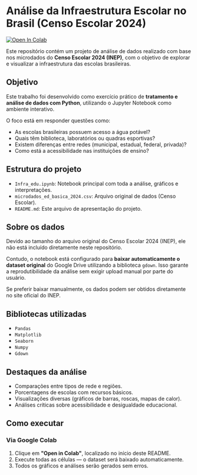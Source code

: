 # Análise da Infraestrutura Escolar no Brasil (Censo Escolar 2024)

[![Open In Colab](https://colab.research.google.com/assets/colab-badge.svg)](https://colab.research.google.com/github/tais-alsiri/infra-educacao-brasil/blob/main/infra_edu.ipynb)

Este repositório contém um projeto de análise de dados realizado com base nos microdados do **Censo Escolar 2024 (INEP)**, com o objetivo de explorar e visualizar a infraestrutura das escolas brasileiras.

## Objetivo

Este trabalho foi desenvolvido como exercício prático de **tratamento e análise de dados com Python**, utilizando o Jupyter Notebook como ambiente interativo.

O foco está em responder questões como:

- As escolas brasileiras possuem acesso a água potável?
- Quais têm biblioteca, laboratórios ou quadras esportivas?
- Existem diferenças entre redes (municipal, estadual, federal, privada)?
- Como está a acessibilidade nas instituições de ensino?

## Estrutura do projeto

- `Infra_edu.ipynb`: Notebook principal com toda a análise, gráficos e interpretações.
- `microdados_ed_basica_2024.csv`: Arquivo original de dados (Censo Escolar).
- `README.md`: Este arquivo de apresentação do projeto.

## Sobre os dados

Devido ao tamanho do arquivo original do Censo Escolar 2024 (INEP), ele não está incluído diretamente neste repositório.

Contudo, o notebook está configurado para **baixar automaticamente o dataset original** do Google Drive utilizando a biblioteca `gdown`. Isso garante a reprodutibilidade da análise sem exigir upload manual por parte do usuário.

Se preferir baixar manualmente, os dados podem ser obtidos diretamente no site oficial do INEP.

## Bibliotecas utilizadas

- `Pandas`
- `Matplotlib`
- `Seaborn`
- `Numpy`
- `Gdown`

## Destaques da análise

- Comparações entre tipos de rede e regiões.
- Porcentagens de escolas com recursos básicos.
- Visualizações diversas (gráficos de barras, roscas, mapas de calor).
- Análises críticas sobre acessibilidade e desigualdade educacional.

## Como executar

### Via Google Colab

1. Clique em **"Open in Colab"**, localizado no início deste README.
2. Execute todas as células — o dataset será baixado automaticamente.
3. Todos os gráficos e análises serão gerados sem erros.
